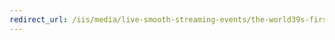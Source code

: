 ```yaml
---
redirect_url: /iis/media/live-smooth-streaming-events/the-world39s-first-iis-live-smooth-streaming-event-a-video-case-study
---
```

